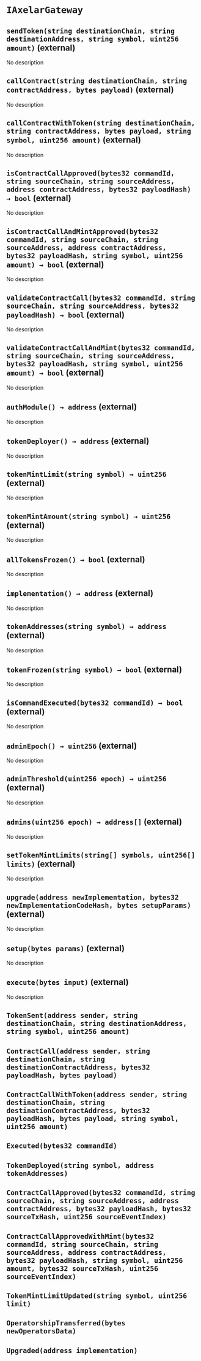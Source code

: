 # `IAxelarGateway`

## `sendToken(string destinationChain, string destinationAddress, string symbol, uint256 amount)` (external)

No description

## `callContract(string destinationChain, string contractAddress, bytes payload)` (external)

No description

## `callContractWithToken(string destinationChain, string contractAddress, bytes payload, string symbol, uint256 amount)` (external)

No description

## `isContractCallApproved(bytes32 commandId, string sourceChain, string sourceAddress, address contractAddress, bytes32 payloadHash) → bool` (external)

No description

## `isContractCallAndMintApproved(bytes32 commandId, string sourceChain, string sourceAddress, address contractAddress, bytes32 payloadHash, string symbol, uint256 amount) → bool` (external)

No description

## `validateContractCall(bytes32 commandId, string sourceChain, string sourceAddress, bytes32 payloadHash) → bool` (external)

No description

## `validateContractCallAndMint(bytes32 commandId, string sourceChain, string sourceAddress, bytes32 payloadHash, string symbol, uint256 amount) → bool` (external)

No description

## `authModule() → address` (external)

No description

## `tokenDeployer() → address` (external)

No description

## `tokenMintLimit(string symbol) → uint256` (external)

No description

## `tokenMintAmount(string symbol) → uint256` (external)

No description

## `allTokensFrozen() → bool` (external)

No description

## `implementation() → address` (external)

No description

## `tokenAddresses(string symbol) → address` (external)

No description

## `tokenFrozen(string symbol) → bool` (external)

No description

## `isCommandExecuted(bytes32 commandId) → bool` (external)

No description

## `adminEpoch() → uint256` (external)

No description

## `adminThreshold(uint256 epoch) → uint256` (external)

No description

## `admins(uint256 epoch) → address[]` (external)

No description

## `setTokenMintLimits(string[] symbols, uint256[] limits)` (external)

No description

## `upgrade(address newImplementation, bytes32 newImplementationCodeHash, bytes setupParams)` (external)

No description

## `setup(bytes params)` (external)

No description

## `execute(bytes input)` (external)

No description

## `TokenSent(address sender, string destinationChain, string destinationAddress, string symbol, uint256 amount)`

## `ContractCall(address sender, string destinationChain, string destinationContractAddress, bytes32 payloadHash, bytes payload)`

## `ContractCallWithToken(address sender, string destinationChain, string destinationContractAddress, bytes32 payloadHash, bytes payload, string symbol, uint256 amount)`

## `Executed(bytes32 commandId)`

## `TokenDeployed(string symbol, address tokenAddresses)`

## `ContractCallApproved(bytes32 commandId, string sourceChain, string sourceAddress, address contractAddress, bytes32 payloadHash, bytes32 sourceTxHash, uint256 sourceEventIndex)`

## `ContractCallApprovedWithMint(bytes32 commandId, string sourceChain, string sourceAddress, address contractAddress, bytes32 payloadHash, string symbol, uint256 amount, bytes32 sourceTxHash, uint256 sourceEventIndex)`

## `TokenMintLimitUpdated(string symbol, uint256 limit)`

## `OperatorshipTransferred(bytes newOperatorsData)`

## `Upgraded(address implementation)`
